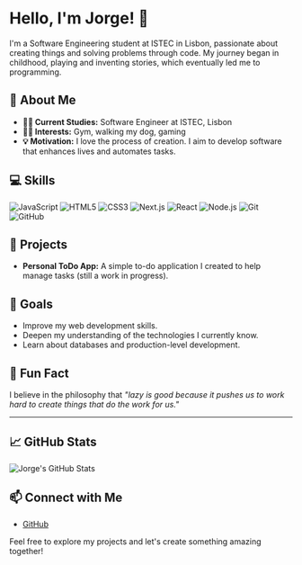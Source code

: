 # Hello, I'm Jorge! 👋

I'm a Software Engineering student at ISTEC in Lisbon, passionate about creating things and solving problems through code. My journey began in childhood, playing and inventing stories, which eventually led me to programming.

## 🌱 About Me
- **👨‍🎓 Current Studies:** Software Engineer at ISTEC, Lisbon
- **🏋️‍♂️ Interests:** Gym, walking my dog, gaming
- **💡 Motivation:** I love the process of creation. I aim to develop software that enhances lives and automates tasks.

## 💻 Skills
![JavaScript](https://img.shields.io/badge/-JavaScript-FFCA28?style=flat&logo=javascript&logoColor=white)
![HTML5](https://img.shields.io/badge/-HTML5-E34F26?style=flat&logo=html5&logoColor=white)
![CSS3](https://img.shields.io/badge/-CSS3-1572B6?style=flat&logo=css3&logoColor=white)
![Next.js](https://img.shields.io/badge/-Next.js-000000?style=flat&logo=next.js&logoColor=white)
![React](https://img.shields.io/badge/-React-61DAFB?style=flat&logo=react&logoColor=white)
![Node.js](https://img.shields.io/badge/-Node.js-8CC84B?style=flat&logo=node.js&logoColor=white)
![Git](https://img.shields.io/badge/-Git-F05032?style=flat&logo=git&logoColor=white)
![GitHub](https://img.shields.io/badge/-GitHub-181717?style=flat&logo=github&logoColor=white)

## 🚀 Projects
- **Personal ToDo App:** A simple to-do application I created to help manage tasks (still a work in progress).

## 🎯 Goals
- Improve my web development skills.
- Deepen my understanding of the technologies I currently know.
- Learn about databases and production-level development.

## 💭 Fun Fact
I believe in the philosophy that *"lazy is good because it pushes us to work hard to create things that do the work for us."*

---

## 📈 GitHub Stats

![Jorge's GitHub Stats](https://github-readme-stats.vercel.app/api?username=SimSimJorge&show_icons=true&theme=radical&count_private=true)

## 📫 Connect with Me
- [GitHub](https://github.com/SimSimJorge)

Feel free to explore my projects and let's create something amazing together!
